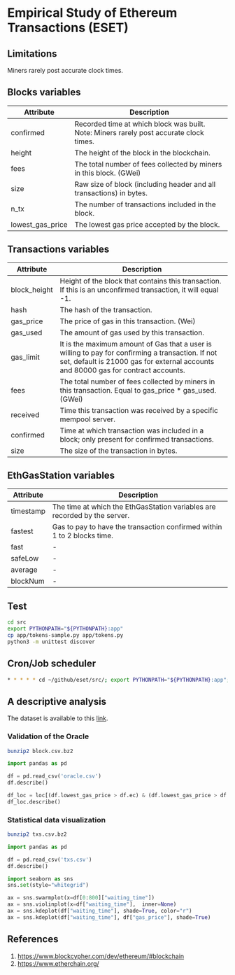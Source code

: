 # Empirical Study of Ethereum Transactions (ESET)

## Limitations

Miners rarely post accurate clock times.

## Blocks variables

| Attribute	 | Description |
| ------------- | ------------- |
| confirmed | Recorded time at which block was built. Note: Miners rarely post accurate clock times. |
| height  | The height of the block in the blockchain.  |
| fees  | The total number of fees collected by miners in this block. (GWei)  |
| size | Raw size of block (including header and all transactions) in bytes. |
| n_tx | The number of transactions included in the block. |
| lowest_gas_price |  The lowest gas price accepted by the block. |

## Transactions variables

| Attribute	 | Description |
| ------------- | ------------- |
| block_height  | Height of the block that contains this transaction. If this is an unconfirmed transaction, it will equal -1.  |
| hash  | The hash of the transaction. |
| gas_price | The price of gas in this transaction. (Wei) |
| gas_used | The amount of gas used by this transaction. |
| gas_limit | It is the maximum amount of Gas that a user is willing to pay for confirming a transaction. If not set, default is 21000 gas for external accounts and 80000 gas for contract accounts. |
| fees | The total number of fees collected by miners in this transaction. Equal to gas_price * gas_used. (GWei) |
| received | Time this transaction was received by a specific mempool server. |
| confirmed | Time at which transaction was included in a block; only present for confirmed transactions. |
| size | The size of the transaction in bytes. |

## EthGasStation variables

| Attribute	 | Description |
| ------------- | ------------- |
| timestamp | The time at which the EthGasStation variables are recorded by the server. |
| fastest | Gas to pay to have the transaction confirmed within 1 to 2 blocks time. |
| fast | - |
| safeLow | - |
| average | - |
| blockNum | - |

## Test

```bash 
cd src
export PYTHONPATH="${PYTHONPATH}:app"
cp app/tokens-sample.py app/tokens.py
python3 -m unittest discover
```

## Cron/Job scheduler 
```bash 
* * * * * cd ~/github/eset/src/; export PYTHONPATH="${PYTHONPATH}:app"; FN=fetch_oracle.py; /usr/bin/python3.6 app/$FN >> /tmp/$FN.log 2>&1
```

## A descriptive analysis

The dataset is available to this <a href="https://www.dropbox.com/sh/r26h69swgyz9z75/AADeFqXchK5jqLjBzfKjeCsDa?dl=0">link</a>.

### Validation of the Oracle

```bash
bunzip2 block.csv.bz2
```

```python 
import pandas as pd

df = pd.read_csv('oracle.csv')
df.describe()

df_loc = loc[(df.lowest_gas_price > df.ec) & (df.lowest_gas_price > df.ec.shift(1))]
df_loc.describe()
```


### Statistical data visualization

```bash
bunzip2 txs.csv.bz2
```

```python 
import pandas as pd

df = pd.read_csv('txs.csv')
df.describe()

import seaborn as sns
sns.set(style="whitegrid")

ax = sns.swarmplot(x=df[0:800]["waiting_time"])
ax = sns.violinplot(x=df["waiting_time"],  inner=None) 
ax = sns.kdeplot(df["waiting_time"], shade=True, color="r")
ax = sns.kdeplot(df["waiting_time"], df["gas_price"], shade=True)
```

## References

1. https://www.blockcypher.com/dev/ethereum/#blockchain
2. https://www.etherchain.org/
